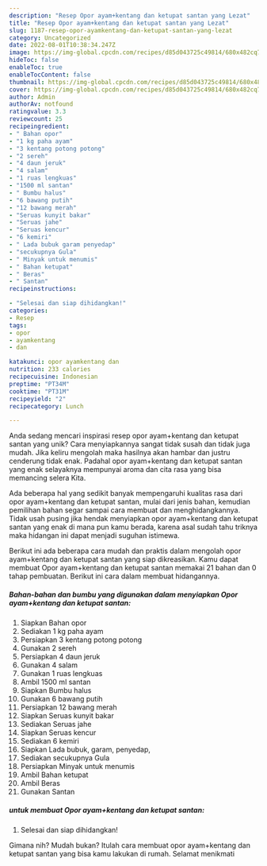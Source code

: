 ```yaml
---
description: "Resep Opor ayam+kentang dan ketupat santan yang Lezat"
title: "Resep Opor ayam+kentang dan ketupat santan yang Lezat"
slug: 1187-resep-opor-ayamkentang-dan-ketupat-santan-yang-lezat
category: Uncategorized
date: 2022-08-01T10:38:34.247Z
image: https://img-global.cpcdn.com/recipes/d85d043725c49814/680x482cq70/opor-ayamkentang-dan-ketupat-santan-foto-resep-utama.jpg
hideToc: false
enableToc: true
enableTocContent: false
thumbnail: https://img-global.cpcdn.com/recipes/d85d043725c49814/680x482cq70/opor-ayamkentang-dan-ketupat-santan-foto-resep-utama.jpg
cover: https://img-global.cpcdn.com/recipes/d85d043725c49814/680x482cq70/opor-ayamkentang-dan-ketupat-santan-foto-resep-utama.jpg
author: Admin
authorAv: notfound
ratingvalue: 3.3
reviewcount: 25
recipeingredient:
- " Bahan opor"
- "1 kg paha ayam"
- "3 kentang potong potong"
- "2 sereh"
- "4 daun jeruk"
- "4 salam"
- "1 ruas lengkuas"
- "1500 ml santan"
- " Bumbu halus"
- "6 bawang putih"
- "12 bawang merah"
- "Seruas kunyit bakar"
- "Seruas jahe"
- "Seruas kencur"
- "6 kemiri"
- " Lada bubuk garam penyedap"
- "secukupnya Gula"
- " Minyak untuk menumis"
- " Bahan ketupat"
- " Beras"
- " Santan"
recipeinstructions:

- "Selesai dan siap dihidangkan!"
categories:
- Resep
tags:
- opor
- ayamkentang
- dan

katakunci: opor ayamkentang dan 
nutrition: 233 calories
recipecuisine: Indonesian
preptime: "PT34M"
cooktime: "PT31M"
recipeyield: "2"
recipecategory: Lunch

---
```





Anda sedang mencari inspirasi resep opor ayam+kentang dan ketupat santan yang unik? Cara menyiapkannya sangat tidak susah dan tidak juga mudah. Jika keliru mengolah maka hasilnya akan hambar dan justru cenderung tidak enak. Padahal opor ayam+kentang dan ketupat santan yang enak selayaknya mempunyai aroma dan cita rasa yang bisa memancing selera Kita.







Ada beberapa hal yang sedikit banyak mempengaruhi kualitas rasa dari opor ayam+kentang dan ketupat santan, mulai dari jenis bahan, kemudian pemilihan bahan segar sampai cara membuat dan menghidangkannya. Tidak usah pusing jika hendak menyiapkan opor ayam+kentang dan ketupat santan yang enak di mana pun kamu berada, karena asal sudah tahu triknya maka hidangan ini dapat menjadi suguhan istimewa.






Berikut ini ada beberapa cara mudah dan praktis dalam mengolah opor ayam+kentang dan ketupat santan yang siap dikreasikan. Kamu dapat membuat Opor ayam+kentang dan ketupat santan memakai 21 bahan dan 0 tahap pembuatan. Berikut ini cara dalam membuat hidangannya.

<!--inarticleads1-->

##### Bahan-bahan dan bumbu yang digunakan dalam menyiapkan Opor ayam+kentang dan ketupat santan:

1. Siapkan  Bahan opor
1. Sediakan 1 kg paha ayam
1. Persiapkan 3 kentang potong potong
1. Gunakan 2 sereh
1. Persiapkan 4 daun jeruk
1. Gunakan 4 salam
1. Gunakan 1 ruas lengkuas
1. Ambil 1500 ml santan
1. Siapkan  Bumbu halus
1. Gunakan 6 bawang putih
1. Persiapkan 12 bawang merah
1. Siapkan Seruas kunyit bakar
1. Sediakan Seruas jahe
1. Siapkan Seruas kencur
1. Sediakan 6 kemiri
1. Siapkan  Lada bubuk, garam, penyedap,
1. Sediakan secukupnya Gula
1. Persiapkan  Minyak untuk menumis
1. Ambil  Bahan ketupat
1. Ambil  Beras
1. Gunakan  Santan




<!--inarticleads2-->

#####  untuk membuat Opor ayam+kentang dan ketupat santan:


1. Selesai dan siap dihidangkan!



Gimana nih? Mudah bukan? Itulah cara membuat opor ayam+kentang dan ketupat santan yang bisa kamu lakukan di rumah. Selamat menikmati
